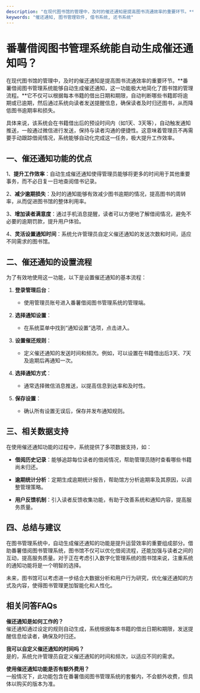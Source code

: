 ```yaml
---
description: "在现代图书馆的管理中，及时的催还通知是提高图书流通效率的重要环节。**番薯借阅图书管理系统能够自动生成催还通知，这一功能极大地简化了图书馆的管理流程。**它不仅可以根据每本书籍的借出日期和期限，自动判断哪些书籍即将逾期或已逾期，然后通过系统向读者发送提醒信息，确保读者及时归还图书，从而降低图书逾期率和损失。"
keywords: "催还通知, 图书管理软件, 借书系统, 还书系统"
---
```

# 番薯借阅图书管理系统能自动生成催还通知吗？

在现代图书馆的管理中，及时的催还通知是提高图书流通效率的重要环节。**番薯借阅图书管理系统能够自动生成催还通知，这一功能极大地简化了图书馆的管理流程。**它不仅可以根据每本书籍的借出日期和期限，自动判断哪些书籍即将逾期或已逾期，然后通过系统向读者发送提醒信息，确保读者及时归还图书，从而降低图书逾期率和损失。

具体来说，该系统会在书籍借出后的预设时间内（如1天、3天等），自动触发通知推送，一般通过微信进行发送，保持与读者沟通的便捷性。这意味着管理员不再需要手动跟踪借阅情况，系统能够自动化完成这一任务，极大提升工作效率。

## **一、催还通知功能的优点**

1、**提升工作效率**：自动生成催还通知使得管理员能够将更多的时间用于其他重要事务，而不必日复一日地查阅借书记录。
   
2、**减少逾期损失**：及时的通知能够有效减少图书逾期的情况，提高图书的周转率，从而促进图书馆的整体利用率。

3、**增加读者满意度**：通过手机消息提醒，读者可以方便地了解借阅情况，避免不必要的逾期罚款，提升用户体验。

4、**灵活设置通知时间**：系统允许管理员自定义催还通知的发送次数和时间，适应不同需求的图书馆。

## **二、催还通知的设置流程**

为了有效地使用这一功能，以下是设置催还通知的基本流程：

1. **登录管理后台**：
   - 使用管理员账号进入番薯借阅图书管理系统的管理端。

2. **选择通知设置**：
   - 在系统菜单中找到“通知设置”选项，点击进入。

3. **设置催还规则**：
   - 定义催还通知的发送时间和频次。例如，可以设置在书籍借出后3天、7天及逾期后再通知一次。

4. **选择通知方式**：
   - 通常选择微信消息推送，以提高信息到达率和及时性。

5. **保存设置**：
   - 确认所有设置无误后，保存并发布通知规则。

## **三、相关数据支持**

在使用催还通知功能的过程中，系统提供了多项数据支持，如：

- **借阅历史记录**：能够追踪每位读者的借阅情况，帮助管理员随时查看哪些书籍尚未归还。
  
- **逾期统计分析**：定期生成逾期统计报告，帮助馆方分析逾期率及其原因，以调整管理策略。
  
- **用户反馈机制**：引入读者反馈收集功能，有助于改善系统和通知内容，提高服务质量。

## **四、总结与建议**

在图书管理系统中，自动生成催还通知的功能是提升运营效率的重要组成部分。借助番薯借阅图书管理系统，图书馆不仅可以优化借阅流程，还能加强与读者之间的互动，提高服务质量。对于正在考虑引入数字化管理系统的图书馆来说，注重系统的通知功能将是一个明智的选择。

未来，图书馆可以考虑进一步结合大数据分析和用户行为研究，优化催还通知的方式及内容，使得图书管理更加智能化和人性化。

## 相关问答FAQs

**催还通知是如何工作的？**  
催还通知通过设定的规则自动生成，系统根据每本书籍的借出日期和期限，发送提醒信息给读者，确保及时归还。

**我可以自定义催还通知的时间吗？**  
是的，系统允许管理员自定义催还通知的时间和频次，以适应不同的需求。

**使用催还通知功能是否有额外费用？**  
一般情况下，此功能包含在番薯借阅图书管理系统的套餐内，不会额外收费，但具体以购买的版本为准。
